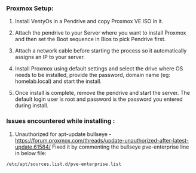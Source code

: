 
### Proxmox Setup: ###

1. Install VentyOs in a Pendrive and copy Proxmox VE ISO in it.

2. Attach the pendrive to your Server where you want to install Proxmox and then set the Boot sequence in Bios to pick Pendrive first. 

3. Attach a network cable before starting the process so it automatically assigns an IP to your server.

4. Install Proxmox using default settings and select the drive where OS needs to be installed, provide the password, domain name (eg: homelab.local) and start the install.

5. Once install is complete, remove the pendrive and start the server. The default login user is root and password is the password you entered during install.













### Issues encountered while installing : ###

1. Unauthorized for apt-update bullseye - https://forum.proxmox.com/threads/update-unauthorized-after-latest-update.61584/
Fixed it by commenting the bullseye pve-enterprise line in below file:
 ```
 /etc/apt/sources.list.d/pve-enterprise.list
 ```
 


 
